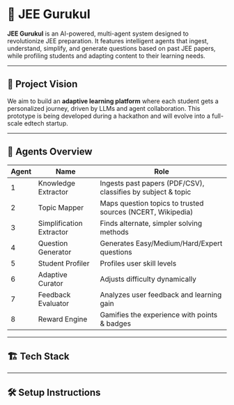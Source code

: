 # 🧠 JEE Gurukul

**JEE Gurukul** is an AI-powered, multi-agent system designed to revolutionize JEE preparation. It features intelligent agents that ingest, understand, simplify, and generate questions based on past JEE papers, while profiling students and adapting content to their learning needs.

---

## 🚀 Project Vision

We aim to build an **adaptive learning platform** where each student gets a personalized journey, driven by LLMs and agent collaboration. This prototype is being developed during a hackathon and will evolve into a full-scale edtech startup.

---

## 🧩 Agents Overview

| Agent | Name | Role |
|-------|------|------|
| 1 | Knowledge Extractor | Ingests past papers (PDF/CSV), classifies by subject & topic |
| 2 | Topic Mapper | Maps question topics to trusted sources (NCERT, Wikipedia) |
| 3 | Simplification Extractor | Finds alternate, simpler solving methods |
| 4 | Question Generator | Generates Easy/Medium/Hard/Expert questions |
| 5 | Student Profiler | Profiles user skill levels |
| 6 | Adaptive Curator | Adjusts difficulty dynamically |
| 7 | Feedback Evaluator | Analyzes user feedback and learning gain |
| 8 | Reward Engine | Gamifies the experience with points & badges |

---

## 🏗️ Tech Stack


---

## 🛠️ Setup Instructions

